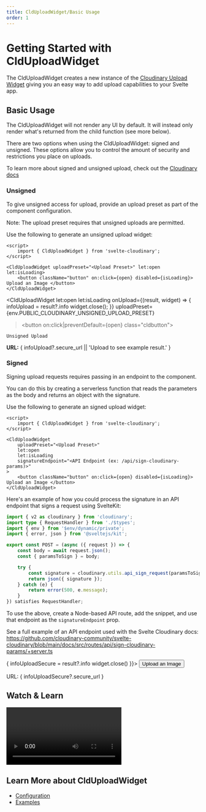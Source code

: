 ```yaml
---
title: CldUploadWidget/Basic Usage
order: 1
---
```


<script>
    import Callout from '$lib/components/Callout.svelte'
    import { CldUploadWidget } from 'svelte-cloudinary'
    import { env } from '$env/dynamic/public';
    import Video from '$lib/components/Video.svelte'
    let infoUpload
    let infoUploadSecure

</script>

# Getting Started with CldUploadWidget

The CldUploadWidget creates a new instance of the [Cloudinary Upload Widget](https://cloudinary.com/documentation/upload_widget) giving you an easy way to add upload capabilities to your Svelte app.

## Basic Usage

The CldUploadWidget will not render any UI by default. It will instead only render what's returned from the child function (see more below).

There are two options when using the CldUploadWidget: signed and unsigned. These options allow you to control the amount of security and restrictions you place on uploads.

<Callout type="info" emoji={false}>
  To learn more about signed and unsigned upload, check out the <a href="https://cloudinary.com/documentation/upload_images#uploading_assets_to_the_cloud">Cloudinary docs</a>
</Callout>

### Unsigned

To give unsigned access for upload, provide an upload preset as part of the component configuration.

<Callout emoji={false}>
  Note: The upload preset requires that unsigned uploads are permitted.
</Callout>

Use the following to generate an unsigned upload widget:

```svelte
<script>
	import { CldUploadWidget } from 'svelte-cloudinary';
</script>

<CldUploadWidget uploadPreset="<Upload Preset>" let:open let:isLoading>
	<button className="button" on:click={open} disabled={isLoading}> Upload an Image </button>
</CldUploadWidget>
```

<CldUploadWidget
let:open let:isLoading
onUpload={(result, widget) => {
infoUpload = result?.info
widget.close();
}}
uploadPreset={env.PUBLIC_CLOUDINARY_UNSIGNED_UPLOAD_PRESET}

> <button on:click|preventDefault={open} class="cldbutton">

    Unsigned Upload

  </button>
</CldUploadWidget>
<p><strong>URL:</strong> { infoUpload?.secure_url || 'Upload to see example result.' }</p>

### Signed

Signing upload requests requires passing in an endpoint to the component.

You can do this by creating a serverless function that reads the parameters as the body and returns an object with the signature.

Use the following to generate an signed upload widget:

```svelte
<script>
	import { CldUploadWidget } from 'svelte-cloudinary';
</script>

<CldUploadWidget
	uploadPreset="<Upload Preset>"
	let:open
	let:isLoading
	signatureEndpoint="<API Endpoint (ex: /api/sign-cloudinary-params)>"
>
	<button className="button" on:click={open} disabled={isLoading}> Upload an Image </button>
</CldUploadWidget>
```

Here's an example of how you could process the signature in an API endpoint that signs a request using SvelteKit:

```ts
import { v2 as cloudinary } from 'cloudinary';
import type { RequestHandler } from './$types';
import { env } from '$env/dynamic/private';
import { error, json } from '@sveltejs/kit';

export const POST = (async ({ request }) => {
	const body = await request.json();
	const { paramsToSign } = body;

	try {
		const signature = cloudinary.utils.api_sign_request(paramsToSign, env.CLOUDINARY_API_SECRET);
		return json({ signature });
	} catch (e) {
		return error(500, e.message);
	}
}) satisfies RequestHandler;
```

To use the above, create a Node-based API route, add the snippet, and use that endpoint as the `signatureEndpoint` prop.

See a full example of an API endpoint used with the Svelte Cloudinary docs: https://github.com/cloudinary-community/svelte-cloudinary/blob/main/docs/src/routes/api/sign-cloudinary-params/+server.ts

<div class="mt-6">
    <CldUploadWidget uploadPreset={env.PUBLIC_CLOUDINARY_SIGNED_UPLOAD_PRESET} let:open let:isLoading
        signatureEndpoint="/api/sign-cloudinary-params"
          onUpload={(result, widget) => {
              infoUploadSecure = result?.info
              widget.close()
        }}>
          <button class="cldbutton" on:click={open}>
            Upload an Image
          </button>
    </CldUploadWidget>
    <p>URL: { infoUploadSecure?.secure_url }</p>
</div>

## Watch & Learn

<Video
title=""
url="https://www.youtube.com/watch?v=UqnLbIzRnnI"
/>

## Learn More about CldUploadWidget

- [Configuration](/clduploadwidget/configuration)
- [Examples](/clduploadwidget/examples)
